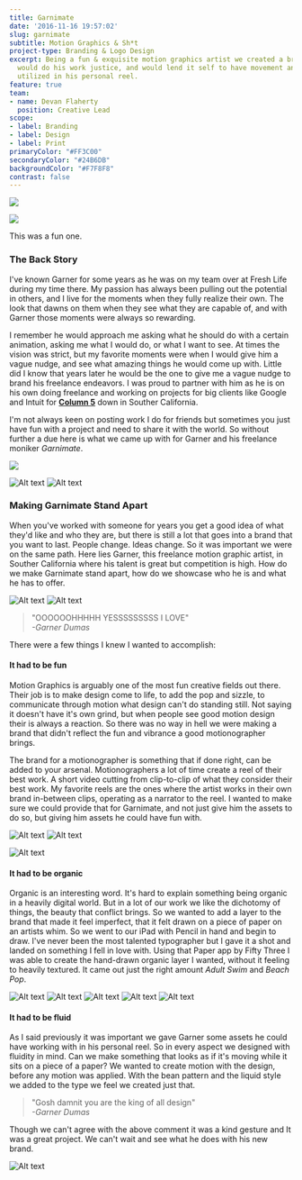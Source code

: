 ```yaml
---
title: Garnimate
date: '2016-11-16 19:57:02'
slug: garnimate
subtitle: Motion Graphics & Sh*t
project-type: Branding & Logo Design
excerpt: Being a fun & exquisite motion graphics artist we created a brand we felt
  would do his work justice, and would lend it self to have movement and pop when
  utilized in his personal reel.
feature: true
team:
- name: Devan Flaherty
  position: Creative Lead
scope:
- label: Branding
- label: Design
- label: Print
primaryColor: "#FF3C00"
secondaryColor: "#24B6DB"
backgroundColor: "#F7F8F8"
contrast: false
---
```


<p>
  <img class="show-for-medium" src="http://media.saltagency.co/projects/garnimate/images/logo-site-top.png">
</p>
<p>
  <img class="hide-for-medium" src="http://media.saltagency.co/projects/garnimate/images/panel-1-Left.png">
</p>

This was a fun one.

### The Back Story

I've known Garner for some years as he was on my team over at Fresh Life during my time there. My passion has always been pulling out the potential in others, and I live for the moments when they fully realize their own. The look that dawns on them when they see what they are capable of, and with Garner those moments were always so rewarding.

I remember he would approach me asking what he should do with a certain animation, asking me what I would do, or what I want to see. At times the vision was strict, but my favorite moments were when I would give him a vague nudge, and see what amazing things he would come up with. Little did I know that years later he would be the one to give me a vague nudge to brand his freelance endeavors. I was proud to partner with him as he is on his own doing freelance and working on projects for big clients like Google and Intuit for **[Column 5](https://www.columnfivemedia.com/)** down in Souther California.

I'm not always keen on posting work I do for friends but sometimes you just have fun with a project and need to share it with the world. So without further a due here is what we came up with for Garner and his freelance moniker *Garnimate*.

<p>
  <img class="show-for-medium" src="http://media.saltagency.co/projects/garnimate/images/panel-1-Left.png">
</p>

![Alt text](http://media.saltagency.co/projects/garnimate/images/panel-1-right.png)
![Alt text](http://media.saltagency.co/projects/garnimate/images/guide-right.png)

### Making Garnimate Stand Apart

When you've worked with someone for years you get a good idea of what they'd like and who they are, but there is still a lot that goes into a brand that you want to last. People change. Ideas change. So it was important we were on the same path. Here lies Garner, this freelance motion graphic artist, in Souther California where his talent is great but competition is high. How do we make Garnimate stand apart, how do we showcase who he is and what he has to offer.

![Alt text](http://media.saltagency.co/projects/garnimate/images/panel-2-left.png)
![Alt text](http://media.saltagency.co/projects/garnimate/images/panel-2-right.png)

> "OOOOOOHHHHH YESSSSSSSSS I LOVE"  
> *-Garner Dumas*

There were a few things I knew I wanted to accomplish:

####  It had to be fun
Motion Graphics is arguably one of the most fun creative fields out there. Their job is to make design come to life, to add the pop and sizzle, to communicate through motion what design can't do standing still. Not saying it doesn't have it's own grind, but when people see good motion design their is always a reaction. So there was no way in hell we were making a brand that didn't reflect the fun and vibrance a good motionographer brings.

The brand for a motionographer is something that if done right, can be added to your arsenal. Motionographers a lot of time create a reel of their best work. A short video cutting from clip-to-clip of what they consider their best work. My favorite reels are the ones where the artist works in their own brand in-between clips, operating as a narrator to the reel. I wanted to make sure we could provide that for Garnimate, and not just give him the assets to do so, but giving him assets he could have fun with.

![Alt text](http://media.saltagency.co/projects/garnimate/images/card-left.png)
![Alt text](http://media.saltagency.co/projects/garnimate/images/card-right.png)

![Alt text](http://media.saltagency.co/projects/garnimate/images/panel-3-full.png)

#### It had to be organic
Organic is an interesting word. It's hard to explain something being organic in a heavily digital world. But in a lot of our work we like the dichotomy of things, the beauty that conflict brings. So we wanted to add a layer to the brand that made it feel imperfect, that it felt drawn on a piece of paper on an artists whim. So we went to our iPad with Pencil in hand and begin to draw. I've never been the most talented typographer but I gave it a shot and landed on something I fell in love with. Using that Paper app by Fifty Three I was able to create the hand-drawn organic layer I wanted, without it feeling to heavily textured. It came out just the right amount *Adult Swim* and *Beach Pop*.

![Alt text](http://media.saltagency.co/projects/garnimate/images/iPhone-1.png)
![Alt text](http://media.saltagency.co/projects/garnimate/images/iPhone-2.png)
![Alt text](http://media.saltagency.co/projects/garnimate/images/iPhone-3.png)
![Alt text](http://media.saltagency.co/projects/garnimate/images/iPhone-4.png)
![Alt text](http://media.saltagency.co/projects/garnimate/images/iPhone-6.png)


#### It had to be fluid
As I said previously it was important we gave Garner some assets he could have working with in his personal reel. So in every aspect we designed with fluidity in mind. Can we make something that looks as if it's moving while it sits on a piece of a paper? We wanted to create motion with the design, before any motion was applied. With the bean pattern and the liquid style we added to the type we feel we created just that.

> "Gosh damnit you are the king of all design"  
> *-Garner Dumas*

Though we can't agree with the above comment it was a kind gesture and It was a great project. We can't wait and see what he does with his new brand.

![Alt text](http://media.saltagency.co/projects/garnimate/images/panel-4-full.png)
